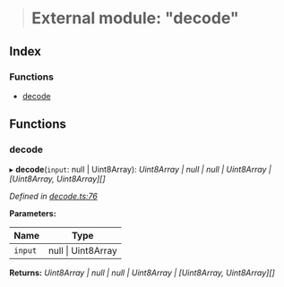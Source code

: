 > # External module: "decode"

## Index

### Functions

* [decode](_decode_.md#decode)

## Functions

###  decode

▸ **decode**(`input`: null | Uint8Array): *Uint8Array | null | null | Uint8Array | [Uint8Array, Uint8Array][]*

*Defined in [decode.ts:76](https://github.com/polkadot-js/common/blob/a8b28a2/packages/trie-codec/src/decode.ts#L76)*

**Parameters:**

Name | Type |
------ | ------ |
`input` | null \| Uint8Array |

**Returns:** *Uint8Array | null | null | Uint8Array | [Uint8Array, Uint8Array][]*